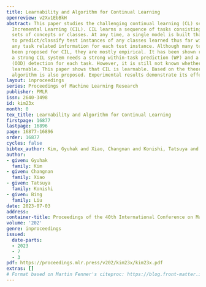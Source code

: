 ```yaml
---
title: Learnability and Algorithm for Continual Learning
openreview: v2Xv1EbBkH
abstract: This paper studies the challenging continual learning (CL) setting of Class
  Incremental Learning (CIL). CIL learns a sequence of tasks consisting of disjoint
  sets of concepts or classes. At any time, a single model is built that can be applied
  to predict/classify test instances of any classes learned thus far without providing
  any task related information for each test instance. Although many techniques have
  been proposed for CIL, they are mostly empirical. It has been shown recently that
  a strong CIL system needs a strong within-task prediction (WP) and a strong out-of-distribution
  (OOD) detection for each task. However, it is still not known whether CIL is actually
  learnable. This paper shows that CIL is learnable. Based on the theory, a new CIL
  algorithm is also proposed. Experimental results demonstrate its effectiveness.
layout: inproceedings
series: Proceedings of Machine Learning Research
publisher: PMLR
issn: 2640-3498
id: kim23x
month: 0
tex_title: Learnability and Algorithm for Continual Learning
firstpage: 16877
lastpage: 16896
page: 16877-16896
order: 16877
cycles: false
bibtex_author: Kim, Gyuhak and Xiao, Changnan and Konishi, Tatsuya and Liu, Bing
author:
- given: Gyuhak
  family: Kim
- given: Changnan
  family: Xiao
- given: Tatsuya
  family: Konishi
- given: Bing
  family: Liu
date: 2023-07-03
address: 
container-title: Proceedings of the 40th International Conference on Machine Learning
volume: '202'
genre: inproceedings
issued:
  date-parts:
  - 2023
  - 7
  - 3
pdf: https://proceedings.mlr.press/v202/kim23x/kim23x.pdf
extras: []
# Format based on Martin Fenner's citeproc: https://blog.front-matter.io/posts/citeproc-yaml-for-bibliographies/
---
```

